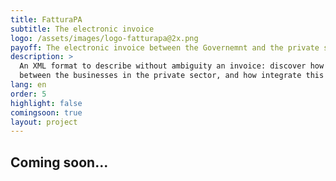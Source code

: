 ```yaml
---
title: FatturaPA
subtitle: The electronic invoice
logo: /assets/images/logo-fatturapa@2x.png
payoff: The electronic invoice between the Governemnt and the private sector
description: >
  An XML format to describe without ambiguity an invoice: discover how this can be useful, even
  between the businesses in the private sector, and how integrate this in your software.
lang: en
order: 5
highlight: false
comingsoon: true
layout: project
---
```


## Coming soon...
